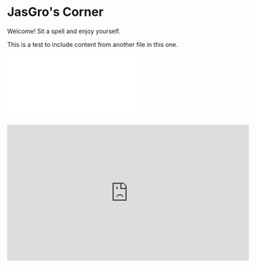 JasGro's Corner
===============
Welcome! Sit a spell and enjoy yourself.

This is a test to include content from another file in this one.

![This is a content reference from another file.](test2.md)

<iframe width="560" height="315" src="https://www.youtube.com/embed/ssutK1Gei4A" frameborder="0" allowfullscreen>This is alt text.</iframe>


<!--HONumber=Jun16_HO1-->


